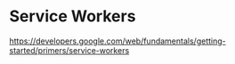 # Service Workers




https://developers.google.com/web/fundamentals/getting-started/primers/service-workers





